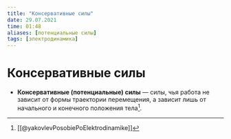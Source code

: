 ```yaml
---
title: "Консервативные силы"
date: 29.07.2021
time: 01:48
aliases: [потенциальные силы]
tags: [электродинамика]
---
```


# Консервативные силы

- **Консервативные (потенциальные) силы** — силы, чья работа не зависит от формы траектории перемещения, а зависит лишь от начального и конечного положения тела[^1]. 

[^1]: [[@yakovlevPosobiePoElektrodinamike]]